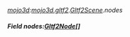 _[mojo3d](../../modules/mojo3d/mojo3d-module.md):[mojo3d.gltf2](../../modules/mojo3d/mojo3d-gltf2.md).[Gltf2Scene](../../modules/mojo3d/mojo3d-gltf2-gltf2scene.md).nodes_
##### Field nodes:[Gltf2Node](../../modules/mojo3d/mojo3d-gltf2-gltf2node.md)[]
